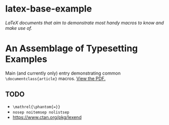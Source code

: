 # latex-base-example

*LaTeX documents that aim to demonstrate most handy macros to know and make use of.*

# An Assemblage of Typesetting Examples

Main (and currently only) entry demonstrating common `\documentclass{article}` macros.
[View the PDF.](./An-Assemblage-of-Typesetting-Examples.pdf)

## TODO
- `\mathrel{\phantom{=}}`
- `nosep noitemsep nolistsep`
- https://www.ctan.org/pkg/lexend

